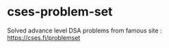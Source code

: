 # cses-problem-set
 Solved advance level DSA problems from famous site : https://cses.fi/problemset
